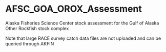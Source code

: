 # AFSC_GOA_OROX_Assessment
Alaska Fisheries Science Center stock assessment for the Gulf of Alaska Other Rockfish stock complex

Note that large RACE survey catch data files are not uploaded and can be queried through AKFIN
